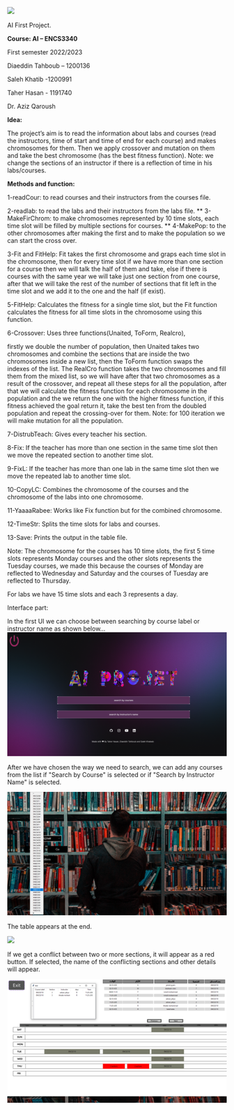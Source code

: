 ![](dm/Aspose.Words.5a48beaf-f0c8-44a8-a99c-0972bb35b50e.001.png)

AI First Project.



**Course: AI – ENCS3340**

First semester 2022/2023



Diaeddin Tahboub – 1200136

Saleh Khatib -1200991

Taher Hasan - 1191740

Dr. Aziz Qaroush


**Idea:** 

The project’s aim is to read the information about labs and courses (read the instructors, time of start and time of end for each course) and makes chromosomes for them. Then we apply crossover and mutation on them and take the best chromosome (has the best fitness function). Note: we change the sections of an instructor if there is a reflection of time in his labs/courses.


**Methods and function:**

1-readCour: to read courses and their instructors from the courses file.

2-readlab: to read the labs and their instructors from the labs file.
**
3-MakeFirChrom: to make chromosomes represented by 10 time slots, each time slot will be filled by multiple sections for courses.
**
4-MakePop: to the other chromosomes after making the first and to make the population so we can start the cross over.

3-Fit and FitHelp: Fit takes the first chromosome and graps each time slot in the chromosome, then for every time slot if we have more than one section for a course then we will talk the half of them and take, else if there is courses with the same year we will take just one section from one course, after that we will take the rest of the number of sections that fit left in the time slot and we add it to the one and the half (if exist). 

5-FitHelp: Calculates the fitness for a single time slot, but the Fit function calculates the fitness for all time slots in the chromosome using this function.

6-Crossover: Uses three functions(Unaited, ToForm, Realcro),

firstly we double the number of population, then Unaited takes two chromosomes and combine the sections that are inside the two chromosomes inside a new list, then the ToForm function swaps the indexes of the list. The RealCro function takes the two chromosomes and fill them from the mixed list, so we will have after that two chromosomes as a result of the crossover, and repeat all these steps for all the population, after  that we will calculate the fitness function for each chromosome in the population and the we return the one with the higher fitness function, if this fitness achieved the goal return it, take the best ten from the doubled population and repeat the crossing-over for them. Note: for 100 iteration we will make mutation for all the population.



7-DistrubTeach: Gives every teacher his section.

8-Fix: If the teacher has more than one section in the same time slot then we move the repeated section to another time slot.

9-FixL: If the teacher has more than one lab in the same time slot then we move the repeated lab to another time slot.

10-CopyLC: Combines the chromosome of the courses and the chromosome of the labs into one chromosome.



11-YaaaaRabee: Works like Fix function but for the combined chromosome.

12-TimeStr: Splits the time slots for labs and courses.

13-Save: Prints the output in the table file.



Note: The chromosome for the courses has 10 time slots, the first 5 time slots represents Monday courses and the other slots represents the Tuesday courses, we made this because the courses of Monday are reflected to Wednesday and Saturday and the courses of Tuesday are reflected to Thursday.

For labs we have 15 time slots and each 3 represents a day. 






Interface part:

In the first UI we can choose between searching by course label or instructor name as shown below…
![](dm/Aspose.Words.5a48beaf-f0c8-44a8-a99c-0972bb35b50e.002.png)

After we have chosen the way we need to search, we can add any courses from the list if "Search by Course" is selected or if "Search by Instructor Name" is selected.

![](dm/Aspose.Words.5a48beaf-f0c8-44a8-a99c-0972bb35b50e.003.png)











The table appears at the end. 


![](dm/Aspose.Words.5a48beaf-f0c8-44a8-a99c-0972bb35b50e.004.png)

If we get a conflict between two or more sections, it will appear as a red button. If selected, the name of the conflicting sections and other details will appear.

![](dm/Aspose.Words.5a48beaf-f0c8-44a8-a99c-0972bb35b50e.005.png)


